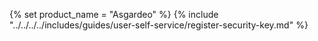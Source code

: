 {% set product_name = "Asgardeo" %}
{% include "../../../../includes/guides/user-self-service/register-security-key.md" %}